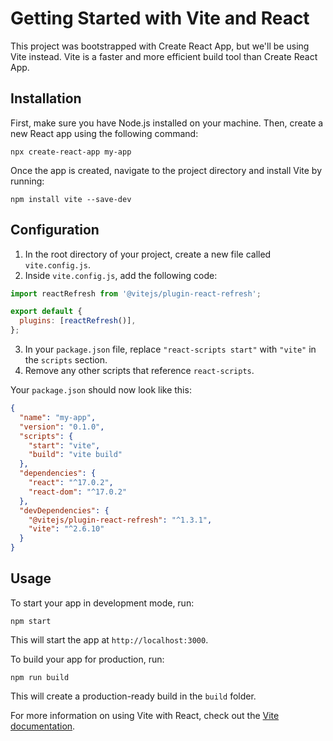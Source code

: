 # Getting Started with Vite and React

This project was bootstrapped with Create React App, but we'll be using Vite instead. Vite is a faster and more efficient build tool than Create React App.

## Installation

First, make sure you have Node.js installed on your machine. Then, create a new React app using the following command:

```
npx create-react-app my-app
```

Once the app is created, navigate to the project directory and install Vite by running:

```
npm install vite --save-dev
```

## Configuration

1. In the root directory of your project, create a new file called `vite.config.js`.
2. Inside `vite.config.js`, add the following code:

```javascript
import reactRefresh from '@vitejs/plugin-react-refresh';

export default {
  plugins: [reactRefresh()],
};
```

3. In your `package.json` file, replace `"react-scripts start"` with `"vite"` in the `scripts` section.
4. Remove any other scripts that reference `react-scripts`.

Your `package.json` should now look like this:

```json
{
  "name": "my-app",
  "version": "0.1.0",
  "scripts": {
    "start": "vite",
    "build": "vite build"
  },
  "dependencies": {
    "react": "^17.0.2",
    "react-dom": "^17.0.2"
  },
  "devDependencies": {
    "@vitejs/plugin-react-refresh": "^1.3.1",
    "vite": "^2.6.10"
  }
}
```

## Usage

To start your app in development mode, run:

```
npm start
```

This will start the app at `http://localhost:3000`.

To build your app for production, run:

```
npm run build
```

This will create a production-ready build in the `build` folder.

For more information on using Vite with React, check out the [Vite documentation](https://vitejs.dev/guide/features.html#react).
